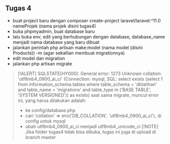 ## Tugas 4
- buat project baru dengan composer create-project laravel/laravel:^11.0 nameProjek (nama projek disini tugas4)
- buka phpmyadmin, buat database baru
- lalu buka env, edit yang berhubungan dengan database, database_name menjadi nama database yang baru dibuat
- jalankan perintah php artisan make:model (nama model (disini Products)) -m (agar sekallian membuat migrationnya)
- edit model dan migration
- jalankan php artisan migrate
> [!ALERT]
> SQLSTATE[HY000]: General error: 1273 Unknown collation: 'utf8mb4_0900_ai_ci' (Connection: mysql, SQL: select exists (select 1 from information_schema.tables where table_schema = 'dblatihan' and table_name = 'migrations' and table_type in ('BASE TABLE', 'SYSTEM VERSIONED')) as exists)
> saat sama migrate, muncul error ini, yang harus dilakukan adalah:
> - ke config/database.php
> - cari 'collation' => env('DB_COLLATION', 'utf8mb4_0900_ai_ci'), di config untuk mysql
> - ubah utf8mb4_0900_ai_ci menjadi utf8mb4_unicode_ci
> [!NOTE]
> Jika folder tugas4 tidak bisa dibuka, tugas ini juga di upload di branch master

